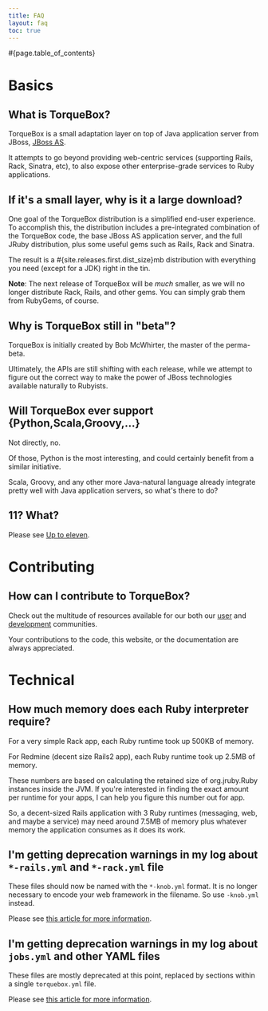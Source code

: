 ```yaml
---
title: FAQ 
layout: faq
toc: true
---
```


#{page.table_of_contents}

# Basics

## What is TorqueBox?

TorqueBox is a small adaptation layer on top of Java application server from JBoss, [JBoss AS](http://jboss.org/jbossas/).

It attempts to go beyond providing web-centric services (supporting Rails, Rack, Sinatra, etc),
to also expose other enterprise-grade services to Ruby applications.

## If it's a small layer, why is it a large download?

One goal of the TorqueBox distribution is a simplified end-user experience. 
To accomplish this, the distribution includes a pre-integrated combination
of the TorqueBox code, the base JBoss AS application server, and the full
JRuby distribution, plus some useful gems such as Rails, Rack and Sinatra.

The result is a #{site.releases.first.dist_size}mb distribution with everything you need (except for a JDK)
right in the tin.

**Note**: The next release of TorqueBox will be *much* smaller, as we will 
no longer distribute Rack, Rails, and other gems.  You can simply grab them
from RubyGems, of course.

## Why is TorqueBox still in "beta"?

TorqueBox is initially created by Bob McWhirter, the master of the perma-beta.

Ultimately, the APIs are still shifting with each release, while we attempt
to figure out the correct way to make the power of JBoss technologies available
naturally to Rubyists.

## Will TorqueBox ever support {Python,Scala,Groovy,...}

Not directly, no.

Of those, Python is the most interesting, and could certainly benefit
from a similar initiative. 

Scala, Groovy, and any other more Java-natural language already integrate
pretty well with Java application servers, so what's there to do? 

## 11?  What?

Please see [Up to eleven](http://en.wikipedia.org/wiki/Up_to_eleven).

# Contributing

## How can I contribute to TorqueBox?

Check out the multitude of resources available for our both our
[user](/community/) and [development](/development/) communities.

Your contributions to the code, this website, or the documentation
are always appreciated.


# Technical

## How much memory does each Ruby interpreter require?

For a very simple Rack app, each Ruby runtime took up 500KB of memory.

For Redmine (decent size Rails2 app), each Ruby runtime took up 2.5MB of memory.

These numbers are based on calculating the retained size of org.jruby.Ruby instances inside the JVM. If you're interested in finding the exact amount per runtime for your apps, I can help you figure this number out for app.

So, a decent-sized Rails application with 3 Ruby runtimes (messaging, web, and maybe a service) may need around 7.5MB of memory plus whatever memory the application consumes as it does its work.

## I'm getting deprecation warnings in my log about `*-rails.yml` and `*-rack.yml` file

These files should now be named with the `*-knob.yml` format.  It is no longer
necessary to encode your web framework in the filename.  So use `-knob.yml` instead.

Please see [this article for more information](/news/2011/02/05/grand-unification-and-knobs/).

## I'm getting deprecation warnings in my log about `jobs.yml` and other YAML files

These files are mostly deprecated at this point, replaced by sections within
a single `torquebox.yml` file.
      
Please see [this article for more information](/news/2011/02/05/grand-unification-and-knobs/).


